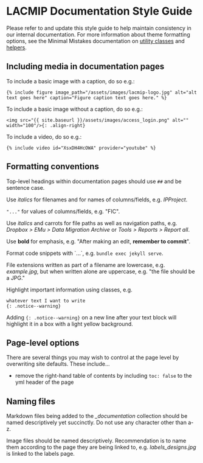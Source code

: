 # LACMIP Documentation Style Guide

Please refer to and update this style guide to help maintain consistency in our internal documentation.
For more information about theme formatting options, see the Minimal Mistakes documentation on [utility classes](https://mmistakes.github.io/minimal-mistakes/docs/utility-classes/) and [helpers](https://mmistakes.github.io/minimal-mistakes/docs/helpers/).

## Including media in documentation pages

To include a basic image with a caption, do so e.g.:
```
{% include figure image_path="/assets/images/lacmip-logo.jpg" alt="alt text goes here" caption="Figure caption text goes here." %}
```

To include a basic image without a caption, do so e.g.:
```
<img src="{{ site.baseurl }}/assets/images/access_login.png" alt="" width="100"/>{: .align-right}
```

To include a video, do so e.g.:
```
{% include video id="XsxDH4HcOWA" provider="youtube" %}
```

## Formatting conventions

Top-level headings within documentation pages should use `##` and be sentence case.

Use *italics* for filenames and for names of columns/fields, e.g. *IPProject*.

`"..."` for values of columns/fields, e.g. "FIC".

Use *italics* and carrots for file paths as well as navigation paths, e.g. *Dropbox > EMu > Data Migration Archive* or *Tools > Reports > Report all*.

Use **bold** for emphasis, e.g. "After making an edit, **remember to commit**".

Format code snippets with \`...\`, e.g. `bundle exec jekyll serve`.

File extensions written as part of a filename are lowercase, e.g. *example.jpg*, but when written alone are uppercase, e.g. "the file should be a JPG."

Highlight important information using classes, e.g.
```
whatever text I want to write
{: .notice--warning}
```
Adding `{: .notice--warning}` on a new line after your text block will highlight it in a box with a light yellow background.

## Page-level options

There are several things you may wish to control at the page level by overwriting site defaults. These include...
- remove the right-hand table of contents by including `toc: false` to the yml header of the page

## Naming files

Markdown files being added to the *_documentation* collection should be named descriptively yet succinctly. Do not use any character other than a-z.

Image files should be named descriptively. Recommendation is to name them according to the page they are being linked to, e.g. *labels_designs.jpg* is linked to the labels page.
